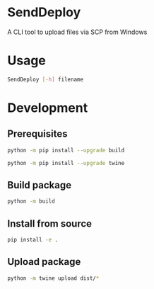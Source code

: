 # SendDeploy

A CLI tool to upload files via SCP from Windows

# Usage

```bash
SendDeploy [-h] filename
```

# Development

## Prerequisites

```bash
python -m pip install --upgrade build
```

```bash
python -m pip install --upgrade twine
```

## Build package

```bash
python -m build
```

## Install from source

```bash
pip install -e .
```

## Upload package

```bash
python -m twine upload dist/*
```
